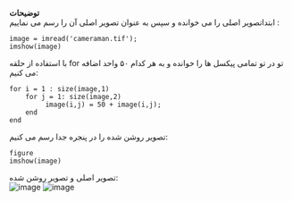
**توضیحات**
<br>
ابتداتصویر اصلی را می خوانده و سپس به عنوان تصویر اصلی آن را رسم می نماییم :
```
image = imread('cameraman.tif');
imshow(image)
```
با استفاده از حلقه for  تو در تو تمامی پیکسل ها را خوانده و به هر کدام ۵۰ واحد اضافه می کنیم:
```
for i = 1 : size(image,1)
    for j = 1: size(image,2)
         image(i,j) = 50 + image(i,j);
    end
end
```
تصویر روشن شده را در پنجره جدا رسم می کنیم:
```
figure
imshow(image)
```
تصویر اصلی و تصویر روشن شده:
<br>
![image](https://user-images.githubusercontent.com/56272972/163620376-18f7c885-83f5-4b7e-9965-0b1fb6fa94ce.png)
![image](https://user-images.githubusercontent.com/56272972/163620880-2850974d-e7e3-4cc9-ab18-6adce9f1a562.png)
